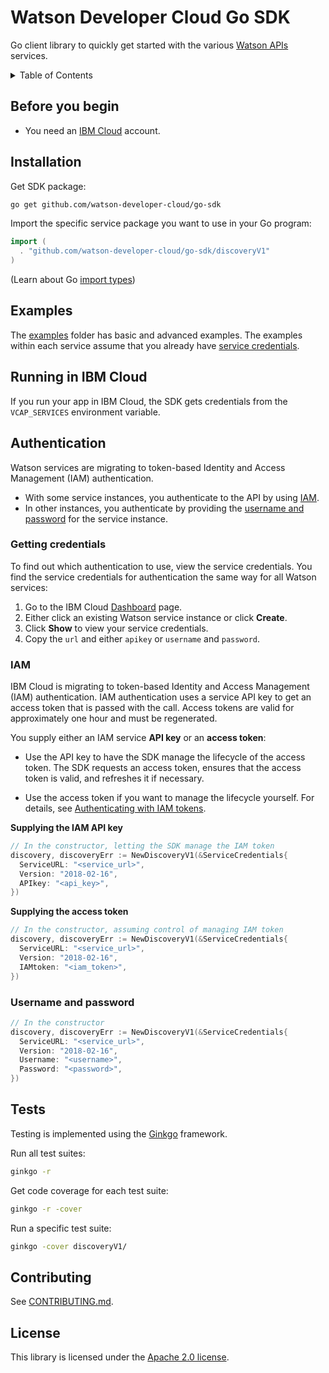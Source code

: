 # Watson Developer Cloud Go SDK

Go client library to quickly get started with the various [Watson APIs](https://www.ibm.com/watson/developercloud/) services.

<details>
<summary>Table of Contents</summary>

* [Before you begin](#before-you-begin)
* [Installation](#installation)
* [Examples](#examples)
* [Running in IBM Cloud](#running-in-ibm-cloud)
* [Authentication](#authentication)
	* [Getting-credentials](#getting-credentials)
	* [IAM](#iam)
	* [Username-and-password](#username-and-password)
* [Tests](#tests)
* [Contributing](#contributing)
* [License](#license)

</details>

## Before you begin

* You need an [IBM Cloud](https://console.bluemix.net/developer/watson/dashboard) account.

## Installation

Get SDK package:
```bash
go get github.com/watson-developer-cloud/go-sdk
```

Import the specific service package you want to use in your Go program:
```go
import (
  . "github.com/watson-developer-cloud/go-sdk/discoveryV1"
)
```
(Learn about Go [import types](https://medium.com/golangspec/import-declarations-in-go-8de0fd3ae8ff))

## Examples

The [examples](https://github.ibm.com/arf/go-sdk/tree/master/examples) folder has basic and advanced examples. The examples within each service assume that you already have [service credentials](#getting-credentials).

## Running in IBM Cloud

If you run your app in IBM Cloud, the SDK gets credentials from the ```VCAP_SERVICES``` environment variable.

## Authentication

Watson services are migrating to token-based Identity and Access Management (IAM) authentication.

* With some service instances, you authenticate to the API by using [IAM](#iam).
* In other instances, you authenticate by providing the [username and password](#username-and-password) for the service instance.

### Getting credentials

To find out which authentication to use, view the service credentials. You find the service credentials for authentication the same way for all Watson services:

1. Go to the IBM Cloud [Dashboard](https://console.bluemix.net/dashboard/apps?category=watson) page.
2. Either click an existing Watson service instance or click **Create**.
3. Click **Show** to view your service credentials.
4. Copy the ```url``` and either ```apikey``` or ```username``` and ```password```.

### IAM
IBM Cloud is migrating to token-based Identity and Access Management (IAM) authentication. IAM authentication uses a service API key to get an access token that is passed with the call. Access tokens are valid for approximately one hour and must be regenerated.

You supply either an IAM service **API key** or an **access token**:

* Use the API key to have the SDK manage the lifecycle of the access token. The SDK requests an access token, ensures that the access token is valid, and refreshes it if necessary.

* Use the access token if you want to manage the lifecycle yourself. For details, see [Authenticating with IAM tokens](https://console.bluemix.net/docs/services/watson/getting-started-iam.html#iam).

**Supplying the IAM API key**

```go
// In the constructor, letting the SDK manage the IAM token
discovery, discoveryErr := NewDiscoveryV1(&ServiceCredentials{
  ServiceURL: "<service_url>",
  Version: "2018-02-16",
  APIkey: "<api_key>",
})
```

**Supplying the access token**

```go
// In the constructor, assuming control of managing IAM token
discovery, discoveryErr := NewDiscoveryV1(&ServiceCredentials{
  ServiceURL: "<service_url>",
  Version: "2018-02-16",
  IAMtoken: "<iam_token>",
})
```

### Username and password

```go
// In the constructor
discovery, discoveryErr := NewDiscoveryV1(&ServiceCredentials{
  ServiceURL: "<service_url>",
  Version: "2018-02-16",
  Username: "<username>",
  Password: "<password>",
})
```

## Tests
Testing is implemented using the [Ginkgo](https://onsi.github.io/ginkgo/) framework.

Run all test suites:
```bash
ginkgo -r
```

Get code coverage for each test suite:
```bash
ginkgo -r -cover
```

Run a specific test suite:
```bash
ginkgo -cover discoveryV1/
```

## Contributing

See [CONTRIBUTING.md](https://github.ibm.com/arf/go-sdk/tree/master/CONTRIBUTING.md).

## License

This library is licensed under the [Apache 2.0 license](http://www.apache.org/licenses/LICENSE-2.0).
